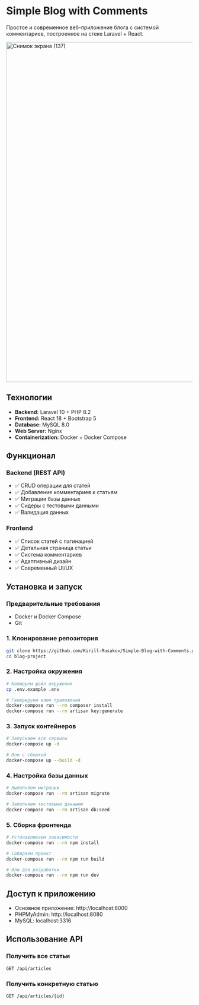 # Simple Blog with Comments

Простое и современное веб-приложение блога с системой комментариев, построенное на стеке Laravel + React.

<img width="1311" height="916" alt="Снимок экрана (137)" src="https://github.com/user-attachments/assets/ffb369d7-27f4-4ce4-9db6-efd8941f3a69" />


## Технологии

- **Backend:** Laravel 10 + PHP 8.2
- **Frontend:** React 18 + Bootstrap 5
- **Database:** MySQL 8.0
- **Web Server:** Nginx
- **Containerization:** Docker + Docker Compose

## Функционал

### Backend (REST API)
- ✅ CRUD операции для статей
- ✅ Добавление комментариев к статьям
- ✅ Миграции базы данных
- ✅ Сидеры с тестовыми данными
- ✅ Валидация данных

### Frontend
- ✅ Список статей с пагинацией
- ✅ Детальная страница статьи
- ✅ Система комментариев
- ✅ Адаптивный дизайн
- ✅ Современный UI/UX

## Установка и запуск

### Предварительные требования
- Docker и Docker Compose
- Git

### 1. Клонирование репозитория
```bash
git clone https://github.com/Kirill-Rusakov/Simple-Blog-with-Comments.git
cd blog-project
```

### 2. Настройка окружения
```bash
# Копируем файл окружения
cp .env.example .env

# Генерируем ключ приложения
docker-compose run --rm composer install
docker-compose run --rm artisan key:generate
```

### 3. Запуск контейнеров
```bash
# Запускаем все сервисы
docker-compose up -d

# Или с сборкой
docker-compose up --build -d
```

### 4. Настройка базы данных
```bash
# Выполняем миграции
docker-compose run --rm artisan migrate

# Заполняем тестовыми данными
docker-compose run --rm artisan db:seed
```

### 5. Сборка фронтенда
```bash
# Устанавливаем зависимости
docker-compose run --rm npm install

# Собираем проект
docker-compose run --rm npm run build

# Или для разработки
docker-compose run --rm npm run dev
```

## Доступ к приложению
- Основное приложение: http://localhost:8000
- PHPMyAdmin: http://localhost:8080
- MySQL: localhost:3316

## Использование API

### Получить все статьи
```bash
GET /api/articles
```

### Получить конкретную статью
```bash
GET /api/articles/{id}
```
